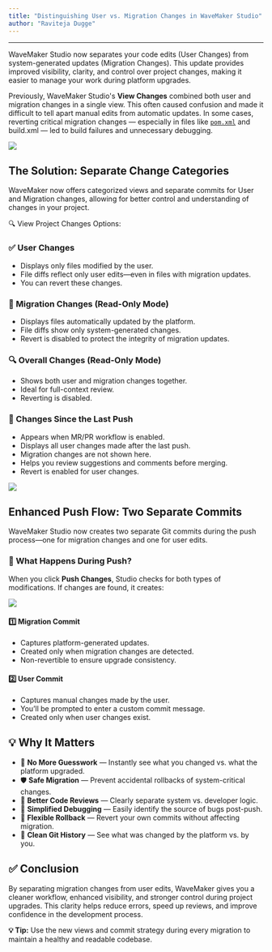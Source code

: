 ```yaml
---
title: "Distinguishing User vs. Migration Changes in WaveMaker Studio"
author: "Raviteja Dugge"
---
```

---

WaveMaker Studio now separates your code edits (User Changes) from system-generated updates (Migration Changes). This update provides improved visibility, clarity, and control over project changes, making it easier to manage your work during platform upgrades.

Previously, WaveMaker Studio's **View Changes** combined both user and migration changes in a single view. This often caused confusion and made it difficult to tell apart manual edits from automatic updates. In some cases, reverting critical migration changes — especially in files like [`pom.xml`](/learn/blog/2022/03/24/wavemaker-application-pom) and build.xml — led to build failures and unnecessary debugging.

<!-- truncate -->

![](/learn/assets/changes-categories-before.png)


## The Solution: Separate Change Categories

WaveMaker now offers categorized views and separate commits for User and Migration changes, allowing for better control and understanding of changes in your project.

🔍 View Project Changes Options:

### ✅ User Changes
- Displays only files modified by the user.
- File diffs reflect only user edits—even in files with migration updates.
- You can revert these changes.

### 🔧 Migration Changes (Read-Only Mode)
- Displays files automatically updated by the platform.
- File diffs show only system-generated changes.
- Revert is disabled to protect the integrity of migration updates.

### 🔍 Overall Changes (Read-Only Mode)
- Shows both user and migration changes together.
- Ideal for full-context review.
- Reverting is disabled.

### 🚀 Changes Since the Last Push
- Appears when MR/PR workflow is enabled.
- Displays all user changes made after the last push.
- Migration changes are not shown here.
- Helps you review suggestions and comments before merging.
- Revert is enabled for user changes.

![](/learn/assets/changes-last-pushed.png)

## Enhanced Push Flow: Two Separate Commits
WaveMaker Studio now creates two separate Git commits during the push process—one for migration changes and one for user edits.

### 🔄 What Happens During Push?
When you click **Push Changes**, Studio checks for both types of modifications. If changes are found, it creates:

![](/learn/assets/two-commits.png)

#### 1️⃣ Migration Commit
- Captures platform-generated updates.
- Created only when migration changes are detected.
- Non-revertible to ensure upgrade consistency.

#### 2️⃣ User Commit

- Captures manual changes made by the user.
- You’ll be prompted to enter a custom commit message.
- Created only when user changes exist.

## 💡 Why It Matters

- 🔎 **No More Guesswork** — Instantly see what you changed vs. what the platform upgraded.
- 🛡️ **Safe Migration** — Prevent accidental rollbacks of system-critical changes.
- 🤝 **Better Code Reviews** — Clearly separate system vs. developer logic.
- 🐞 **Simplified Debugging** — Easily identify the source of bugs post-push.
- 🔄 **Flexible Rollback** — Revert your own commits without affecting migration.
- 🧾 **Clean Git History** — See what was changed by the platform vs. by you.



## ✅ Conclusion

By separating migration changes from user edits, WaveMaker gives you a cleaner workflow, enhanced visibility, and stronger control during project upgrades. This clarity helps reduce errors, speed up reviews, and improve confidence in the development process.

**💡 Tip:** Use the new views and commit strategy during every migration to maintain a healthy and readable codebase.


